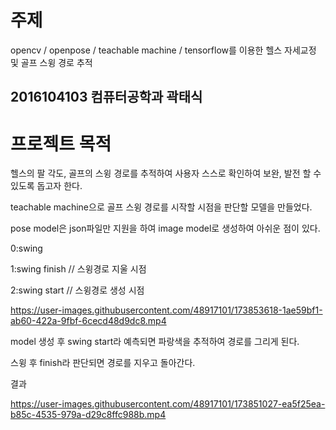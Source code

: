 # 주제

opencv / openpose / teachable machine / tensorflow를 이용한 헬스 자세교정 및 골프 스윙 경로 추적

## 2016104103 컴퓨터공학과 곽태식

# 프로젝트 목적

헬스의 팔 각도, 골프의 스윙 경로를 추적하여 사용자 스스로 확인하여 보완, 발전 할 수 있도록 돕고자 한다.



teachable machine으로 골프 스윙 경로를 시작할 시점을 판단할 모델을 만들었다.

pose model은 json파일만 지원을 하여 image model로 생성하여 아쉬운 점이 있다.

0:swing

1:swing finish // 스윙경로 지울 시점

2:swing start // 스윙경로 생성 시점

https://user-images.githubusercontent.com/48917101/173853618-1ae59bf1-ab60-422a-9fbf-6cecd48d9dc8.mp4


model 생성 후 swing start라 예측되면 파랑색을 추적하여 경로를 그리게 된다.

스윙 후 finish라 판단되면 경로를 지우고 돌아간다.

결과

https://user-images.githubusercontent.com/48917101/173851027-ea5f25ea-b85c-4535-979a-d29c8ffc988b.mp4

